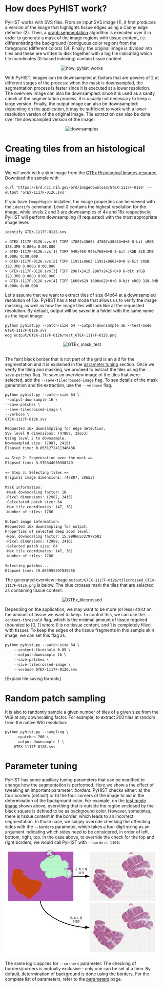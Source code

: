 # How does PyHIST work?
PyHIST works with SVS files. From an input SVS image (1), it first produces a version of the image that highlights tissue edges using a Canny edge detector (2). Then, a [graph segmentation](http://people.cs.uchicago.edu/~pff/papers/seg-ijcv.pdf) algorithm is executed over it in order to generate a mask of the image regions with tissue content, i.e. differentiating the background (contiguous color region) from the foreground (different colors) (3). Finally, the original image is divided into tiles and these are written to disk together with a log file indicating which tile coordinates (0-based indexing) contain tissue content.

<div align="center">
<img src="https://raw.githubusercontent.com/manuel-munoz-aguirre/PyHIST/master/docs/resources/how_pyhist_works.png" alt="how_pyhist_works"></img>
</div>

With PyHIST, images can be downsampled at factors that are powers of 2 at different stages of the process: when the mask is downsampled, the segmentation process is faster since it is executed at a lower resolution. The overview image can also be downsampled: since it is used as a sanity check of the segmentation process, it is usually not necessary to keep a large version. Finally, the output image can also be downsampled: depending on the application, it may be sufficient to work with a lower resolution version of the original image. Tile extraction can also be done over the downsampled version of the image. 

<div align="center">
<img src="https://raw.githubusercontent.com/manuel-munoz-aguirre/PyHIST/master/docs/resources/downsamples.png" alt="downsamples"></img>
</div>


# Creating tiles from an histological image
We will work with a skin image from the [GTEx Histological Images resource](https://brd.nci.nih.gov/brd/image-search/search_specimen/). Download the sample with: 

	curl 'https://brd.nci.nih.gov/brd/imagedownload/GTEX-1117F-0126' --output 'GTEX-1117F-0126.svs'

If you have `ImageMagick` installed, the image properties can be viewed with the `identify` command. Level 0 contains the highest resolution for the image, while levels 2 and 3 are downsamples of 4x and 16x respectively. PyHIST will perform downsampling (if requested) with the most appropriate image level.
	
	identify GTEX-1117F-0126.svs

	> GTEX-1117F-0126.svs[0] TIFF 47807x38653 47807x38653+0+0 8-bit sRGB 328.3MB 0.000u 0:00.000
	> GTEX-1117F-0126.svs[1] TIFF 949x768 949x768+0+0 8-bit sRGB 328.3MB 0.000u 0:00.000
	> GTEX-1117F-0126.svs[2] TIFF 11951x9663 11951x9663+0+0 8-bit sRGB 328.3MB 0.000u 0:00.000
	> GTEX-1117F-0126.svs[3] TIFF 2987x2415 2987x2415+0+0 8-bit sRGB 328.3MB 0.000u 0:00.000
	> GTEX-1117F-0126.svs[4] TIFF 1600x629 1600x629+0+0 8-bit sRGB 328.3MB 0.000u 0:00.000

Let's assume that we want to extract tiles of size 64x64 at a downsampled resolution of 16x. PyHIST has a test mode that allows us to verify the image masking, as well as how the image tiles will look like at the requested resolution. By default, output will be saved in a folder with the same name as the input image:

	python pyhist.py --patch-size 64 --output-downsample 16 --test-mode GTEX-1117F-0126.svs
	eog output/GTEX-1117F-0126/test_GTEX-1117F-0126.png

<a name="testimage">
<div align="center">
<img src="https://raw.githubusercontent.com/manuel-munoz-aguirre/PyHIST/master/docs/resources/test_GTEX-1117F-0126.png" alt="GTEx_mask_test"></img>
</div>
</a>
<br>

The faint black border that is not part of the grid is an aid for the segmentation and it is explained in the [parameter tuning](#parametertuning) section. Once we verify the tiling and masking, we proceed to extract the tiles using the `--save-patches` flag. To save an overview image of the tiles that were selected, add the `--save-tilecrossed-image` flag. To see details of the mask generation and tile extraction, use the `--verbose` flag.

	python pyhist.py --patch-size 64 \
	--output-downsample 16 \
	--save-patches \
	--save-tilecrossed-image \
	--verbose \
	GTEX-1117F-0126.svs 


```shell
Requested 16x downsampling for edge detection.
SVS level 0 dimensions: (47807, 38653)
Using level 2 to downsample.
Downsampled size: (2987, 2415)
Elapsed time: 0.8531272411346436

== Step 2: Segmentation over the mask ==
Elapsed time: 3.970844030380249

== Step 3: Selecting tiles ==
Original image dimensions: (47807, 38653)

Mask information: 
-Mask downscaling factor: 16
-Pixel dimensions: (2987, 2415)
-Calculated patch size: 64
-Max tile coordinates: (47, 38)
-Number of tiles: 1786

Output image information: 
Requested 16x downsampling for output.
Properties of selected deep zoom level:
-Real downscaling factor: 15.999665327978581
-Pixel dimensions: (2988, 2416)
-Selected patch size: 64
-Max tile coordinates: (47, 38)
-Number of tiles: 1786

Selecting patches...
Elapsed time: 19.665995597839355
```

The generated overview image `output/GTEX-1117F-0126/tilecrossed_GTEX-1117F-0126.png` is below. The blue crosses mark the tiles that are selected as containing tissue content.
<div align="center">
<img src="https://raw.githubusercontent.com/manuel-munoz-aguirre/PyHIST/master/docs/resources/tilecrossed_GTEX-1117F-0126.png" alt="GTEx_tilecrossed"></img>
</div>

Depending on the application, we may want to be more (or less) strict on the amount of tissue we want to keep. To control this, we can use the `--content-threshold` flag, which is the minimal amount of tissue required (bounded to [0, 1] where 0 is no tissue content, and 1 is completely filled with tissue). To keep the edges of the tissue fragments in this sample skin image, we can set this flag as:

```shell
python pyhist.py --patch-size 64 \
	--content-threshold 0.05 \
	--output-downsample 16 \
	--save-patches \
	--save-tilecrossed-image \
	--verbose GTEX-1117F-0126.svs
```
[Explain tile saving formats]

# Random patch sampling<a name="randomsapling"></a>
It is also to randomly sample a given number of tiles of a given size from the WSI at any downscaling factor. For example, to extract 200 tiles at random from the native WSI resolution:
```shell
python pyhist.py --sampling \
	--npatches 200 \
	--output-downsample 1 \
	GTEX-1117F-0126.svs
```

# Parameter tuning<a name="parametertuning"></a>
PyHIST has some auxiliary tuning parameters that can be modified to change how the segmentation is performed. Here we show a the effect of tweaking an important parameter: *borders*. PyHIST checks either: 
a) the four borders (default) or b) the four corners of the image to aid in the determination of the background color. For example, on the [test mode image](#testimage) shown above, everything that is outside the region enclosed by the black square is defined to be as background color. However, sometimes, there is tissue content in the border, which leads to an incorrect segmentation. In those case, we simply override checking the offending sides with the `--borders` parameter, which takes a four digit string as an argument indicating which sides need to be considered, in order of left, bottom, right, top. In the case above, to override the check for the top and right borders, we would call PyHIST with `--borders 1100`:

![borders_argument](resources/borders_argument.png)

The same logic applies for `--corners` parameter. The checking of borders/corners is mutually exclusive - only one can be set at a time. By default, determination of background is done using the borders. For the complete list of parameters, refer to the [parameters](parameters.md) page.
